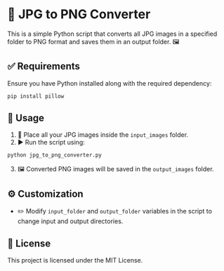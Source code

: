 # 📸 JPG to PNG Converter

This is a simple Python script that converts all JPG images in a specified folder to PNG format and saves them in an output folder. 🖼️

## ✅ Requirements

Ensure you have Python installed along with the required dependency:

```bash
pip install pillow
```

## 🚀 Usage

1. 📂 Place all your JPG images inside the `input_images` folder.
2. ▶️ Run the script using:

```bash
python jpg_to_png_converter.py
```

3. 🖼️ Converted PNG images will be saved in the `output_images` folder.

## ⚙️ Customization

- ✏️ Modify `input_folder` and `output_folder` variables in the script to change input and output directories.

## 📜 License

This project is licensed under the MIT License.

